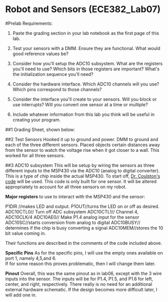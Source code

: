 Robot and Sensors (ECE382_Lab07)
=================================



#Prelab Requirements: 

1. Paste the grading section in your lab notebook as the first page of this lab.

2. Test your sensors with a DMM. Ensure they are functional. What would good reference values be?

3. Consider how you'll setup the ADC10 subsystem. What are the registers you'll need to use? Which bits in those registers are important? What's the initialization sequence you'll need?

4. Consider the hardware interface. Which ADC10 channels will you use? Which pins correspond to those channels?

5. Consider the interface you'll create to your sensors. Will you block or use interrupts? Will you convert one sensor at a time or multiple?

6. Include whatever information from this lab you think will be useful in creating your program.



##1 Grading Sheet, shown below: 


##2 Test Sensors
Hooked it up to ground and power. 
DMM to ground and each of the three different sensors.  Placed objects certain distances away from the sensor to watch the voltage rise when it got closer to a wall. This worked for all three sensors.  

##3 ADC10 subsystem
This will be setup by wiring the sensors as three different inputs to the MSP430 via the ADC10 (analog to digital converter).  This is a type of chip inside the actual MSP430.  To start off, [Dr. Coulston's code](http://ecse.bd.psu.edu/cmpen352/lecture/code/lec36.c) will be used.  This code is only built for one sensor.  It will be altered appropriately to account for all three sensors on my robot.  


**Major registers** to use to interact with the MSP430 and the sensor: 

P1DIR //makes LED and output.
P1OUT//turns the LED on or off as desired.
ADC10CTL0// Turn off ADC subsystem
ADC10CTL1// Channel 4, ADC10CLK/4
ADC10AE0// Make P1.4 analog input for the sensor
ADC10SC//starts conversion from analog to digital
ADC10BUSY// determines if the chip is busy converting a signal
ADC10MEM//stores the 10 bit value coming in.

Their functions are described in the comments of the code included above.  

**Specific Pins**
As for the specific pins, I will use the empty ones available on port 1, namely 4,5,and 6.  
If for some reason this proves problematic, then I will change them later.  



**Pinout**
Overall, this was the same pinout as in lab06, except with the 3 wire inputs into the sensor.  The inputs will be for P1.4, P1.5, and P1.6 for left, center, and right, respectively.  There really is no need for an additional external hardware schematic.  If the design becomes more difficult later, I will add one in.  

